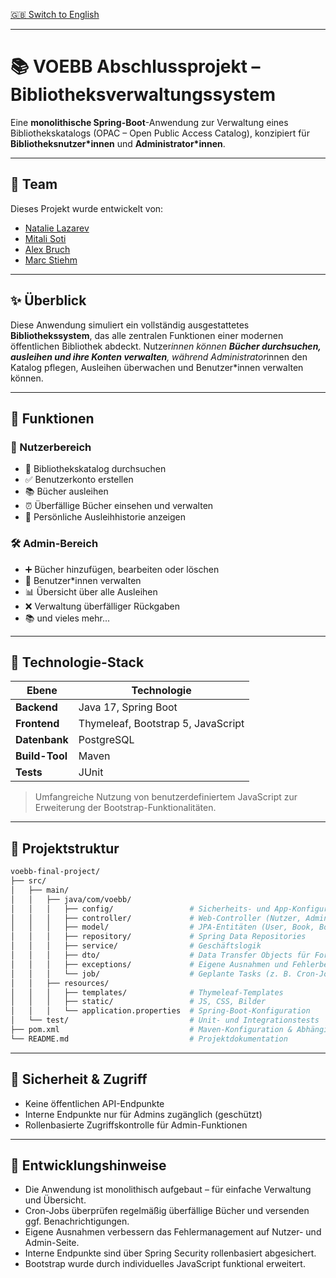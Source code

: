 [🇬🇧 Switch to English](README.md)

---

# 📚 VOEBB Abschlussprojekt – Bibliotheksverwaltungssystem

Eine **monolithische Spring-Boot**-Anwendung zur Verwaltung eines Bibliothekskatalogs (OPAC – Open Public Access Catalog), konzipiert für **Bibliotheksnutzer\*innen** und **Administrator\*innen**.

---

## 👥 Team

Dieses Projekt wurde entwickelt von:

* [Natalie Lazarev](https://github.com/nat-laz)
* [Mitali Soti](https://github.com/mitalisoti)
* [Alex Bruch](https://github.com/bruch-alex)
* [Marc Stiehm](https://github.com/Rikupp17)

---

## ✨ Überblick

Diese Anwendung simuliert ein vollständig ausgestattetes **Bibliothekssystem**, das alle zentralen Funktionen einer modernen öffentlichen Bibliothek abdeckt. Nutzer*innen können **Bücher durchsuchen, ausleihen und ihre Konten verwalten**, während Administrator*innen den Katalog pflegen, Ausleihen überwachen und Benutzer\*innen verwalten können.

---

## 🎯 Funktionen

### 👤 Nutzerbereich

* 📖 Bibliothekskatalog durchsuchen
* ✅ Benutzerkonto erstellen
* 📚 Bücher ausleihen
* ⏰ Überfällige Bücher einsehen und verwalten
* 🧾 Persönliche Ausleihhistorie anzeigen

### 🛠 Admin-Bereich

* ➕ Bücher hinzufügen, bearbeiten oder löschen
* 👥 Benutzer\*innen verwalten
* 📊 Übersicht über alle Ausleihen
* ❌ Verwaltung überfälliger Rückgaben
* 📚 und vieles mehr...

---

## 🧱 Technologie-Stack

| Ebene          | Technologie                        |
| -------------- | ---------------------------------- |
| **Backend**    | Java 17, Spring Boot               |
| **Frontend**   | Thymeleaf, Bootstrap 5, JavaScript |
| **Datenbank**  | PostgreSQL                         |
| **Build-Tool** | Maven                              |
| **Tests**      | JUnit                              |

> Umfangreiche Nutzung von benutzerdefiniertem JavaScript zur Erweiterung der Bootstrap-Funktionalitäten.

---

## 📁 Projektstruktur

```bash
voebb-final-project/
├── src/
│   ├── main/
│   │   ├── java/com/voebb/
│   │   │   ├── config/                 # Sicherheits- und App-Konfiguration
│   │   │   ├── controller/             # Web-Controller (Nutzer, Admin, Auth)
│   │   │   ├── model/                  # JPA-Entitäten (User, Book, Borrow, etc.)
│   │   │   ├── repository/             # Spring Data Repositories
│   │   │   ├── service/                # Geschäftslogik
│   │   │   ├── dto/                    # Data Transfer Objects für Formulare & Views
│   │   │   ├── exceptions/             # Eigene Ausnahmen und Fehlerbehandlung
│   │   │   └── job/                    # Geplante Tasks (z. B. Cron-Jobs)
│   │   ├── resources/
│   │   │   ├── templates/              # Thymeleaf-Templates
│   │   │   ├── static/                 # JS, CSS, Bilder
│   │   │   └── application.properties  # Spring-Boot-Konfiguration
│   └── test/                           # Unit- und Integrationstests
├── pom.xml                             # Maven-Konfiguration & Abhängigkeiten
└── README.md                           # Projektdokumentation
```

---

## 🔐 Sicherheit & Zugriff

* Keine öffentlichen API-Endpunkte
* Interne Endpunkte nur für Admins zugänglich (geschützt)
* Rollenbasierte Zugriffskontrolle für Admin-Funktionen

---

## 🧭 Entwicklungshinweise

* Die Anwendung ist monolithisch aufgebaut – für einfache Verwaltung und Übersicht.
* Cron-Jobs überprüfen regelmäßig überfällige Bücher und versenden ggf. Benachrichtigungen.
* Eigene Ausnahmen verbessern das Fehlermanagement auf Nutzer- und Admin-Seite.
* Interne Endpunkte sind über Spring Security rollenbasiert abgesichert.
* Bootstrap wurde durch individuelles JavaScript funktional erweitert.
